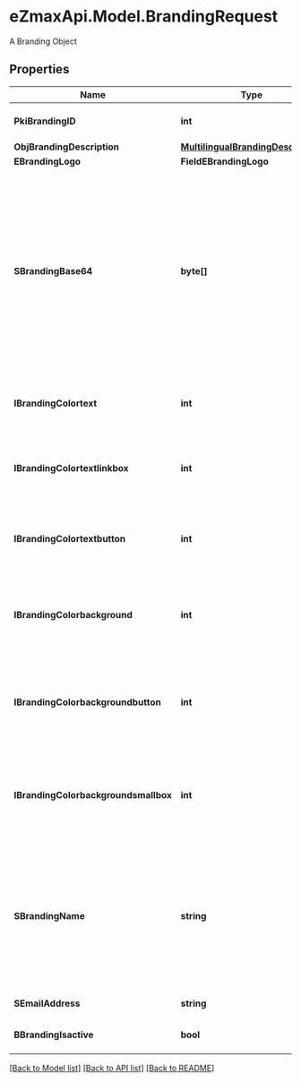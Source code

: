 # eZmaxApi.Model.BrandingRequest
A Branding Object

## Properties

Name | Type | Description | Notes
------------ | ------------- | ------------- | -------------
**PkiBrandingID** | **int** | The unique ID of the Branding | [optional] 
**ObjBrandingDescription** | [**MultilingualBrandingDescription**](MultilingualBrandingDescription.md) |  | 
**EBrandingLogo** | **FieldEBrandingLogo** |  | 
**SBrandingBase64** | **byte[]** | The Base64 encoded binary content of the branding logo. This need to match image type selected in eBrandingLogo if you supply an image. If you select &#39;Default&#39;, the logo will be deleted and the default one will be used. | [optional] 
**IBrandingColortext** | **int** | The color of the text. This is a RGB color converted into integer | 
**IBrandingColortextlinkbox** | **int** | The color of the text in the link box. This is a RGB color converted into integer | 
**IBrandingColortextbutton** | **int** | The color of the text in the button. This is a RGB color converted into integer | 
**IBrandingColorbackground** | **int** | The color of the background. This is a RGB color converted into integer | 
**IBrandingColorbackgroundbutton** | **int** | The color of the background of the button. This is a RGB color converted into integer | 
**IBrandingColorbackgroundsmallbox** | **int** | The color of the background of the small box. This is a RGB color converted into integer | 
**SBrandingName** | **string** | The name of the Branding  This value will only be set if you wish to overwrite the default name. If you want to keep the default name, leave this property empty | [optional] 
**SEmailAddress** | **string** | The email address. | [optional] 
**BBrandingIsactive** | **bool** | Whether the Branding is active or not | 

[[Back to Model list]](../README.md#documentation-for-models) [[Back to API list]](../README.md#documentation-for-api-endpoints) [[Back to README]](../README.md)

